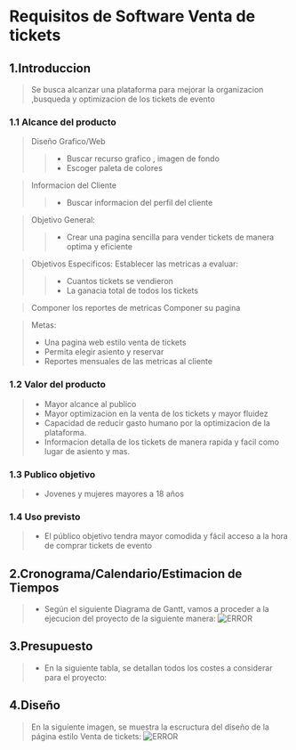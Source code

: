 # Requisitos de Software Venta de tickets
## 1.Introduccion 
>Se busca alcanzar una plataforma para mejorar la organizacion ,busqueda y optimizacion de los tickets de evento
### 1.1 Alcance del producto
> Diseño Grafico/Web
>>* Buscar recurso grafico , imagen de fondo
>>* Escoger paleta de colores 

> Informacion del Cliente
>>* Buscar informacion del perfil del cliente

> Objetivo General:
>>* Crear una pagina sencilla para vender tickets de manera optima y eficiente

>Objetivos Especificos:
>Establecer las metricas a evaluar:
>>* Cuantos tickets se vendieron
>>* La ganacia total de todos los tickets

>Componer los reportes de metricas 
>Componer su pagina 

> Metas:
>* Una pagina web estilo venta de tickets 
>* Permita elegir asiento y reservar
>* Reportes mensuales de las metricas al cliente

### 1.2 Valor del producto
>* Mayor alcance al publico
>* Mayor optimizacion en la  venta de los tickets y mayor fluidez
>* Capacidad de reducir gasto humano por la optimizacion de la plataforma.
>* Informacion detalla de los tickets de manera rapida y facil como lugar de asiento y mas. 
### 1.3 Publico objetivo
>* Jovenes y mujeres mayores a 18 años 
### 1.4 Uso previsto
>* El público objetivo tendra mayor comodida y fácil acceso a la hora de comprar tickets de evento

## 2.Cronograma/Calendario/Estimacion de Tiempos
>* Según el siguiente Diagrama de Gantt, vamos a proceder a la ejecucion del proyecto de la siguiente manera:
![ERROR](https://github.com/josue-balbontin/proyecto-tickets/blob/main/diagrama%20de%20gantt.png)

## 3.Presupuesto 
>* En la siguiente tabla, se detallan todos los costes a considerar para el proyecto:

## 4.Diseño
>En la siguíente imagen, se muestra la escructura del diseño de la página estilo Venta de tickets:
![ERROR](https://raw.githubusercontent.com/josue-balbontin/proyecto-tickets/main/pagina%20de%20venta%20de%20tickets.png?token=GHSAT0AAAAAACOI3L3652IMSE5RDQWIYORKZPKPDOQ)

